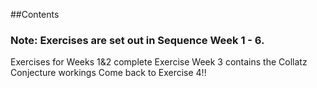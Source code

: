 ##Contents
### Note: Exercises are set out in Sequence Week 1 - 6.

Exercises for Weeks 1&2 complete
Exercise Week 3 contains the Collatz Conjecture workings
Come back to Exercise 4!!
